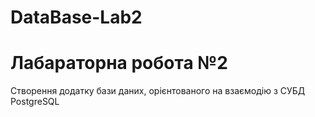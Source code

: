 # DataBase-Lab2
# Лабараторна робота №2 
 Створення додатку бази даних, орієнтованого на взаємодію з СУБД PostgreSQL
